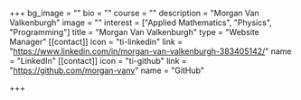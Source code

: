 +++
bg_image = ""
bio = ""
course = ""
description = "Morgan Van Valkenburgh"
image = ""
interest = ["Applied Mathematics", "Physics", "Programming"]
title = "Morgan Van Valkenburgh"
type = "Website Manager"
[[contact]]
icon = "ti-linkedin"
link = "https://www.linkedin.com/in/morgan-van-valkenburgh-383405142/"
name = "LinkedIn"
[[contact]]
icon = "ti-github"
link = "https://github.com/morgan-vanv"
name = "GitHub"

+++

